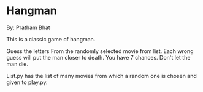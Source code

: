 # Hangman

By: Pratham Bhat

This is a classic game of hangman. 

Guess the letters From the randomly selected movie from list.
Each wrong guess will put the man closer to death. You have 7 chances.
Don't let the man die.

List.py has the list of many movies from which a random one is chosen and given to play.py.
